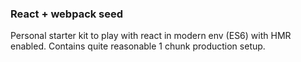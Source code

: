 ### React + webpack seed

Personal starter kit to play with react in modern env (ES6) with HMR enabled. Contains quite reasonable 1 chunk production setup.